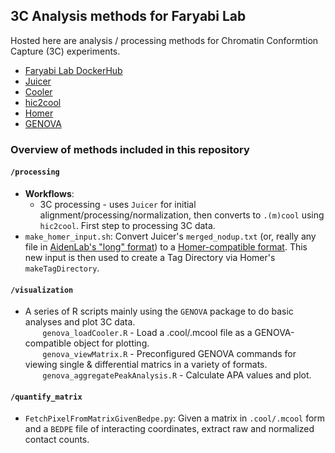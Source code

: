 ## 3C Analysis methods for Faryabi Lab
Hosted here are analysis / processing methods for Chromatin Conformtion Capture (3C) experiments.
* [Faryabi Lab DockerHub](https://hub.docker.com/)
* [Juicer](https://github.com/aidenlab/juicer)
* [Cooler](https://github.com/open2c/cooler)
* [hic2cool](https://github.com/4dn-dcic/hic2cool)
* [Homer](http://homer.ucsd.edu/homer/interactions/)
* [GENOVA](https://github.com/robinweide/GENOVA)

### Overview of methods included in this repository
#### `/processing`
* **Workflows**:
  * 3C processing - uses `Juicer` for initial alignment/processing/normalization, then converts to `.(m)cool` using `hic2cool`. First step to processing 3C data.
* `make_homer_input.sh`: Convert Juicer's `merged_nodup.txt` (or, really any file in [AidenLab's "long" format](https://github.com/aidenlab/juicer/wiki/Pre#long-format)) to a [Homer-compatible format](http://homer.ucsd.edu/homer/interactions/HiCtagDirectory.html). This new input is then used to create a Tag Directory via Homer's `makeTagDirectory`.
#### `/visualization`
* A series of R scripts mainly using the `GENOVA` package to do basic analyses and plot 3C data. \
&nbsp;&nbsp;&nbsp;&nbsp;&nbsp;&nbsp;  `genova_loadCooler.R` - Load a .cool/.mcool file as a GENOVA-compatible object for plotting. \
&nbsp;&nbsp;&nbsp;&nbsp;&nbsp;&nbsp; `genova_viewMatrix.R` - Preconfigured GENOVA commands for viewing single & differential matrics in a variety of formats. \
&nbsp;&nbsp;&nbsp;&nbsp;&nbsp;&nbsp; `genova_aggregatePeakAnalysis.R` - Calculate APA values and plot. 
#### `/quantify_matrix`
* `FetchPixelFromMatrixGivenBedpe.py`: Given a matrix in `.cool/.mcool` form and a `BEDPE` file of interacting coordinates, extract raw and normalized contact counts.
